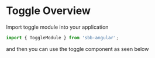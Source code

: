 # Toggle Overview

Import toggle module into your application

```ts
import { ToggleModule } from 'sbb-angular';
```
and then you can use the toggle component as seen below